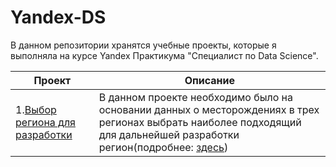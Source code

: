 # Yandex-DS
В данном репозитории хранятся учебные проекты, которые я выполняла на курсе Yandex Практикума "Специалист по Data Science".

Проект | Описание
------------ | -------------
1.[Выбор региона для разработки](https://github.com/atskayasatana/Yandex-DS/tree/main/%D0%92%D1%8B%D0%B1%D0%BE%D1%80%20%D1%80%D0%B5%D0%B3%D0%B8%D0%BE%D0%BD%D0%B0%20%D0%B4%D0%BB%D1%8F%20%D1%80%D0%B0%D0%B7%D1%80%D0%B0%D0%B1%D0%BE%D1%82%D0%BA%D0%B8) | В данном проекте необходимо было на основании данных о месторождениях в трех регионах выбрать наиболее подходящий для дальнейшей разработки регион(подробнее: [здесь](https://github.com/atskayasatana/Yandex-DS/blob/474ce304b56a86da3c4278ef3271b14e68c45197/%D0%92%D1%8B%D0%B1%D0%BE%D1%80%20%D1%80%D0%B5%D0%B3%D0%B8%D0%BE%D0%BD%D0%B0%20%D0%B4%D0%BB%D1%8F%20%D1%80%D0%B0%D0%B7%D1%80%D0%B0%D0%B1%D0%BE%D1%82%D0%BA%D0%B8/README.md))



